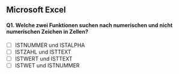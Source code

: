 ## Microsoft Excel

#### Q1. Welche zwei Funktionen suchen nach numerischen und nicht numerischen Zeichen in Zellen?

- [ ] ISTNUMMER und ISTALPHA
- [ ] ISTZAHL und ISTTEXT
- [ ] ISTWERT und ISTTEXT
- [ ] ISTWET und ISTNUMMER
